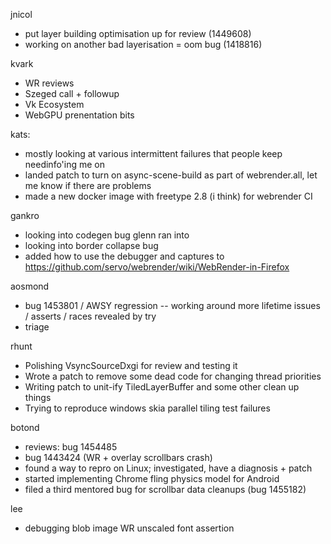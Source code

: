 jnicol
* put layer building optimisation up for review (1449608)
* working on another bad layerisation = oom bug (1418816)

kvark
* WR reviews
* Szeged call + followup
* Vk Ecosystem
* WebGPU prenentation bits

kats:
* mostly looking at various intermittent failures that people keep needinfo'ing me on
* landed patch to turn on async-scene-build as part of webrender.all, let me know if there are problems
* made a new docker image with freetype 2.8 (i think) for webrender CI

gankro
* looking into codegen bug glenn ran into
* looking into border collapse bug
* added how to use the debugger and captures to https://github.com/servo/webrender/wiki/WebRender-in-Firefox




aosmond
* bug 1453801 / AWSY regression -- working around more lifetime issues / asserts / races revealed by try
* triage



rhunt
* Polishing VsyncSourceDxgi for review and testing it
* Wrote a patch to remove some dead code for changing thread priorities
* Writing patch to unit-ify TiledLayerBuffer and some other clean up things
* Trying to reproduce windows skia parallel tiling test failures

botond
* reviews: bug 1454485 
* bug 1443424 (WR + overlay scrollbars crash) 
* found a way to repro on Linux; investigated, have a diagnosis + patch 
* started implementing Chrome fling physics model for Android 
* filed a third mentored bug for scrollbar data cleanups (bug 1455182)

lee
* debugging blob image WR unscaled font assertion
